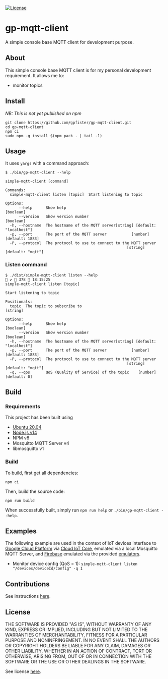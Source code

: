 [![License](https://img.shields.io/badge/License-MIT-blue.svg)](LICENSE)

# gp-mqtt-client

A simple console base MQTT client for development purpose.

## About

This simple console base MQTT client is for my personal development requirement.
It allows me to:

- monitor topics

## Install

_NB: This is not yet published on npm_

```
git clone https://github.com/gpfister/gp-mqtt-client.git
cd gp-mqtt-client
npm ci
sudo npm -g install $(npm pack . | tail -1)
```

## Usage

It uses `yargs` with a command approach:

```
$ ./bin/gp-mqtt-client --help

simple-mqtt-client [command]

Commands:
  simple-mqtt-client listen [topic]  Start listening to topic

Options:
      --help      Show help                                            [boolean]
      --version   Show version number                                  [boolean]
  -h, --hostname  The hostname of the MQTT server[string] [default: "localhost"]
  -p, --port      The port of the MQTT server           [number] [default: 1883]
  -P, --protocol  The protocol to use to connect to the MQTT server
                                                      [string] [default: "mqtt"]
```

### Listen command

```
$ ./dist/simple-mqtt-client listen --help                                                                                                                                                                                 ✔  378  18:15:25
simple-mqtt-client listen [topic]

Start listening to topic

Positionals:
  topic  The topic to subscribe to                                      [string]

Options:
      --help      Show help                                            [boolean]
      --version   Show version number                                  [boolean]
  -h, --hostname  The hostname of the MQTT server[string] [default: "localhost"]
  -p, --port      The port of the MQTT server           [number] [default: 1883]
  -P, --protocol  The protocol to use to connect to the MQTT server
                                                      [string] [default: "mqtt"]
  -q, --qos       QoS (Quality Of Service) of the topic    [number] [default: 0]
```

## Build

### Requirements

This project has been built using

- [Ubuntu 20.04](https://ubuntu.com)
- [Node.js v14](https://nodejs.org)
- NPM v8
- Mosquitto MQTT Server v4
- libmosquitto v1

### Build

To build, first get all dependencies:

```
npm ci
```

Then, build the source code:

```
npm run build
```

When successfully built, simply run `npm run help` or `./bin/gp-mqtt-client --help`.

## Examples

The following example are used in the context of IoT devices interface to
[Google Cloud Platform](https://cloud.google.com) via
[Cloud IoT Core](https://cloud.google.com/iot-core), emulated via a local
Mosquitto MQTT Server, and [Firebase](https://firebase.google.com) emulated via
the provided
[emulators](https://firebase.google.com/docs/emulator-suite?authuser=0).

- Monitor device config (QoS = 1): `simple-mqtt-client listen "/devices/deviceId/config" -q 1`

## Contributions

See instructions [here](./CONTRIBUTING.md).

## License

THE SOFTWARE IS PROVIDED "AS IS", WITHOUT WARRANTY OF ANY KIND, EXPRESS OR
IMPLIED, INCLUDING BUT NOT LIMITED TO THE WARRANTIES OF MERCHANTABILITY, FITNESS
FOR A PARTICULAR PURPOSE AND NONINFRINGEMENT. IN NO EVENT SHALL THE AUTHORS OR
COPYRIGHT HOLDERS BE LIABLE FOR ANY CLAIM, DAMAGES OR OTHER LIABILITY, WHETHER
IN AN ACTION OF CONTRACT, TORT OR OTHERWISE, ARISING FROM, OUT OF OR IN
CONNECTION WITH THE SOFTWARE OR THE USE OR OTHER DEALINGS IN THE SOFTWARE.

See license [here](./LICENSE).
